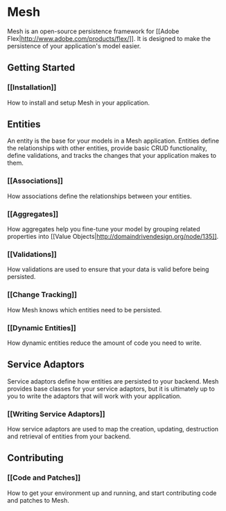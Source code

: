 # Mesh
Mesh is an open-source persistence framework for [[Adobe Flex|http://www.adobe.com/products/flex/]]. It is designed to make the persistence of your application's model easier.

## Getting Started

### [[Installation]]
How to install and setup Mesh in your application.

## Entities
An entity is the base for your models in a Mesh application. Entities define the relationships with other entities, provide basic CRUD functionality, define validations, and tracks the changes that your application makes to them.

### [[Associations]]
How associations define the relationships between your entities.

### [[Aggregates]]
How aggregates help you fine-tune your model by grouping related properties into 
[[Value Objects|http://domaindrivendesign.org/node/135]].

### [[Validations]]
How validations are used to ensure that your data is valid before being persisted.

### [[Change Tracking]]
How Mesh knows which entities need to be persisted.

### [[Dynamic Entities]]
How dynamic entities reduce the amount of code you need to write.

## Service Adaptors
Service adaptors define how entities are persisted to your backend.  Mesh provides base classes for your service adaptors, but it is ultimately up to you to write the adaptors that will work with your application.

### [[Writing Service Adaptors]]
How service adaptors are used to map the creation, updating, destruction and retrieval of entities from your backend.

## Contributing

### [[Code and Patches]]
How to get your environment up and running, and start contributing code and patches to Mesh.